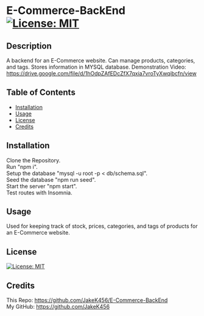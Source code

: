 # E-Commerce-BackEnd [![License: MIT](https://img.shields.io/badge/License-MIT-yellow.svg)](https://opensource.org/licenses/MIT)

## Description

A backend for an E-Commerce website. Can manage products, categories, and tags. Stores information in MYSQL database.
Demonstration Video: https://drive.google.com/file/d/1hOdpZAfEDcZfX7qxia7vroTyXwqibcfn/view

## Table of Contents

- [Installation](#installation)
- [Usage](#usage)
- [License](#license)
- [Credits](#credits)

## Installation

Clone the Repository.  
Run "npm i".  
Setup the database "mysql -u root -p < db/schema.sql".  
Seed the database "npm run seed".  
Start the server "npm start".  
Test routes with Insomnia.

## Usage

Used for keeping track of stock, prices, categories, and tags of products for an E-Commerce website.

## License

[![License: MIT](https://img.shields.io/badge/License-MIT-yellow.svg)](https://opensource.org/licenses/MIT)

## Credits

This Repo: https://github.com/JakeK456/E-Commerce-BackEnd  
My GitHub: https://github.com/JakeK456
